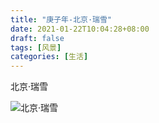 ```yaml
---
title: "庚子年-北京·瑞雪"
date: 2021-01-22T10:04:28+08:00
draft: false
tags: [风景]
categories: [生活]
---
```


北京·瑞雪

![北京·瑞雪](https://cdn.jsdelivr.net/gh/ai0376/ownwiki.pic.0@0.2/IMG_20210119_091936.jpg)

<!--more-->
